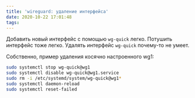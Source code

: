 ```yaml
---
title: 'wireguard: удаление интерфейса'
date: 2020-10-22 17:01:48
tags:
---
```


Добавить новый интерфейс с помощью `wg-quick` легко. Потушить интерфейс тоже легко. Удалять интерфейс `wg-quick` почему-то не умеет.

Собственно, пример удаления косячно настроенного wg1:

```sh
sudo systemctl stop wg-quick@wg1
sudo systemctl disable wg-quick@wg1.service
sudo rm -i /etc/systemd/system/wg-quick@wg1*
sudo systemctl daemon-reload
sudo systemctl reset-failed
```

